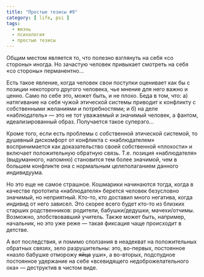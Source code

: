 ```yaml
---
title: "Простые тезисы #9"
category: [ life, psi ]
tags:
  - жизнь
  - психология
  - простые тезисы
---
```


Общим местом является то, что полезно взглянуть на себя «со стороны» иногда. Но зачастую человек привыкает смотреть
на себя «со стороны» перманентно...

Есть такое явление, когда человек свои поступки оценивает как бы с позиции некоторого другого человека, чье мнение
для него важно и ценно. Само по себе это, может быть, и не плохо. Беда в том, что: а) натягивание на себя чужой
этической системы приводит к конфликту с собственными желаниями и потребностями; и б) на деле «наблюдатель» — это
не тот уважаемый и значимый человек, а фантом, идеализированный образ. Получается такое суперэго...

Кроме того, если есть проблемы с собственной этической системой, то душевный дискомфорт от конфликта с «наблюдателем»
воспринимается как доказательство своей собственной «плохости» и включает положительную обратную связь. Т.е. позиция
«наблюдателя» (выдуманного, напомню) становится тем более значимой, чем в большем конфликте она с нормальным целеполаганием
данного индивидуума.

Но это еще не самое страшное. Кошмарики начинаются тогда, когда в качестве прототипа «наблюдателя» берется человек
безусловно значимый, но неприятный. Кто-то, кто доставил много негатива, когда индивид от него зависел. Это скорее всего
будет кто-то из близких старших родственников: родители, бабушки/дедушки, мачехи/отчимы. Возможно, злобствовавший учитель.
Также может быть, например, начальник, но это уже реже — такая фиксация чаще происходит в детстве.

А вот последствия, и помимо сползания в неадекват на положительных обратных связях, зело разрушительны: это, во-первых,
постоянное «назло бабушке отморожу <s>яйца</s> уши», а во-вторых, подспудное постоянное удержание на себе «всевидящего
недоброжелательного ока» — деструктив в чистом виде.
